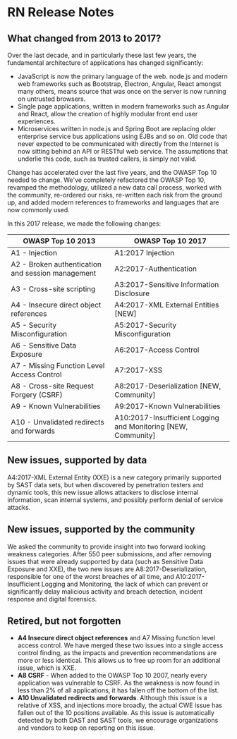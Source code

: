 # RN Release Notes

## What changed from 2013 to 2017?

Over the last decade, and in particularly these last few years, the fundamental architecture of applications has changed significantly:

* JavaScript is now the primary language of the web. node.js and modern web frameworks such as Bootstrap, Electron, Angular, React amongst many others, means source that was once on the server is now running on untrusted browsers. 
* Single page applications, written in modern frameworks such as Angular and React, allow the creation of highly modular front end user experiences.
* Microservices written in node.js and Spring Boot are replacing older enterprise service bus applications using EJBs and so on. Old code that never expected to be communicated with directly from the Internet is now sitting behind an API or RESTful web service. The assumptions that underlie this code, such as trusted callers, is simply not valid. 

Change has accelerated over the last five years, and the OWASP Top 10 needed to change. We've completely refactored the OWASP Top 10, revamped the methodology, utilized a new data call process, worked with the community, re-ordered our risks, re-written each risk from the ground up, and added modern references to frameworks and languages that are now commonly used. 

In this 2017 release, we made the following changes:

| OWASP Top 10 2013 | OWASP Top 10 2017 |
| -- | -- |
| A1 - Injection | A1:2017 Injection |
| A2 - Broken authentication and session management | A2:2017-Authentication |
| A3 - Cross-site scripting | A3:2017-Sensitive Information Disclosure |
| A4 - Insecure direct object references | A4:2017-XML External Entities [NEW] |
| A5 - Security Misconfiguration | A5:2017-Security Misconfiguration |
| A6 - Sensitive Data Exposure | A6:2017-Access Control |
| A7 - Missing Function Level Access Control | A7:2017-XSS |
| A8 - Cross-site Request Forgery (CSRF) | A8:2017-Deserialization [NEW, Community] |
| A9 - Known Vulnerabilities | A9:2017-Known Vulnerabilities |
| A10 - Unvalidated redirects and forwards | A10:2017-Insufficient Logging and Monitoring [NEW, Community] |

## New issues, supported by data

A4:2017-XML External Entity (XXE) is a new category primarily supported by SAST data sets, but when discovered by penetration testers and dynamic tools, this new issue allows attackers to disclose internal information, scan internal systems, and possibly perform denial of service attacks.

## New issues, supported by the community

We asked the community to provide insight into two forward looking weakness categories. After 550 peer submissions, and after removing issues that were already supported by data (such as Sensitive Data Exposure and XXE), the two new issues are A8:2017-Deserialization, responsible for one of the worst breaches of all time, and A10:2017-Insufficient Logging and Monitoring, the lack of which can prevent or significantly delay malicious activity and breach detection, incident response and digital forensics.

## Retired, but not forgotten

* **A4 Insecure direct object references** and A7 Missing function level access control. We have merged these two issues into a single access control finding, as the impacts and prevention recommendations are more or less identical. This allows us to free up room for an additional issue, which is XXE.
* **A8 CSRF** - When added to the OWASP Top 10 2007, nearly every application was vulnerable to CSRF. As the weakness is now found in less than 2% of all applications, it has fallen off the bottom of the list. 
* **A10 Unvalidated redirects and forwards**. Although this issue is a relative of XSS, and injections more broadly, the actual CWE issue has fallen out of the 10 positions available. As this issue is automatically detected by both DAST and SAST tools, we encourage organizations and vendors to keep on reporting on this issue.
